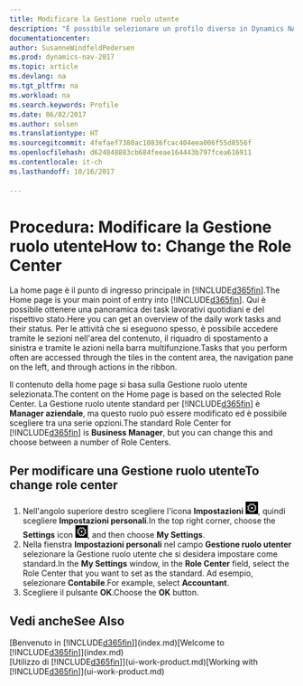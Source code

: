 ```yaml
---
title: Modificare la Gestione ruolo utente
description: "È possibile selezionare un profilo diverso in Dynamics NAV per modificare gli elementi visualizzati nella Home page."
documentationcenter: 
author: SusanneWindfeldPedersen
ms.prod: dynamics-nav-2017
ms.topic: article
ms.devlang: na
ms.tgt_pltfrm: na
ms.workload: na
ms.search.keywords: Profile
ms.date: 06/02/2017
ms.author: solsen
ms.translationtype: HT
ms.sourcegitcommit: 4fefaef7380ac10836fcac404eea006f55d8556f
ms.openlocfilehash: d624848883cb684feeae164443b797fcea616911
ms.contentlocale: it-ch
ms.lasthandoff: 10/16/2017

---
```

# <a name="how-to-change-the-role-center"></a><span data-ttu-id="614ba-103">Procedura: Modificare la Gestione ruolo utente</span><span class="sxs-lookup"><span data-stu-id="614ba-103">How to: Change the Role Center</span></span>
<span data-ttu-id="614ba-104">La home page è il punto di ingresso principale in [!INCLUDE[d365fin](includes/d365fin_md.md)].</span><span class="sxs-lookup"><span data-stu-id="614ba-104">The Home page is your main point of entry into [!INCLUDE[d365fin](includes/d365fin_md.md)].</span></span> <span data-ttu-id="614ba-105">Qui è possibile ottenere una panoramica dei task lavorativi quotidiani e del rispettivo stato.</span><span class="sxs-lookup"><span data-stu-id="614ba-105">Here you can get an overview of the daily work tasks and their status.</span></span> <span data-ttu-id="614ba-106">Per le attività che si eseguono spesso, è possibile accedere tramite le sezioni nell'area del contenuto, il riquadro di spostamento a sinistra e tramite le azioni nella barra multifunzione.</span><span class="sxs-lookup"><span data-stu-id="614ba-106">Tasks that you perform often are accessed through the tiles in the content area, the navigation pane on the left, and through actions in the ribbon.</span></span>

<span data-ttu-id="614ba-107">Il contenuto della home page si basa sulla Gestione ruolo utente selezionata.</span><span class="sxs-lookup"><span data-stu-id="614ba-107">The content on the Home page is based on the selected Role Center.</span></span> <span data-ttu-id="614ba-108">La Gestione ruolo utente standard per [!INCLUDE[d365fin](includes/d365fin_md.md)] è **Manager aziendale**, ma questo ruolo può essere modificato ed è possibile scegliere tra una serie opzioni.</span><span class="sxs-lookup"><span data-stu-id="614ba-108">The standard Role Center for [!INCLUDE[d365fin](includes/d365fin_md.md)] is **Business Manager**, but you can change this and choose between a number of Role Centers.</span></span>

## <a name="to-change-role-center"></a><span data-ttu-id="614ba-109">Per modificare una Gestione ruolo utente</span><span class="sxs-lookup"><span data-stu-id="614ba-109">To change role center</span></span>
1. <span data-ttu-id="614ba-110">Nell'angolo superiore destro scegliere l'icona **Impostazioni** ![Impostazioni](media/ui-experience/settings_icon_small.png "icona Impostazioni per Gestione ruolo utente"), quindi scegliere **Impostazioni personali**.</span><span class="sxs-lookup"><span data-stu-id="614ba-110">In the top right corner, choose the **Settings** icon ![Settings](media/ui-experience/settings_icon_small.png "Settings icon for role center"), and then choose **My Settings**.</span></span>
2. <span data-ttu-id="614ba-111">Nella fienstra **Impostazioni personali** nel campo **Gestione ruolo utenter** selezionare la Gestione ruolo utente che si desidera impostare come standard.</span><span class="sxs-lookup"><span data-stu-id="614ba-111">In the **My Settings** window, in the **Role Center** field, select the Role Center that you want to set as the standard.</span></span> <span data-ttu-id="614ba-112">Ad esempio, selezionare **Contabile**.</span><span class="sxs-lookup"><span data-stu-id="614ba-112">For example, select **Accountant**.</span></span>
3. <span data-ttu-id="614ba-113">Scegliere il pulsante **OK**.</span><span class="sxs-lookup"><span data-stu-id="614ba-113">Choose the **OK** button.</span></span>

## <a name="see-also"></a><span data-ttu-id="614ba-114">Vedi anche</span><span class="sxs-lookup"><span data-stu-id="614ba-114">See Also</span></span>
<span data-ttu-id="614ba-115">[Benvenuto in [!INCLUDE[d365fin](includes/d365fin_md.md)]](index.md)</span><span class="sxs-lookup"><span data-stu-id="614ba-115">[Welcome to [!INCLUDE[d365fin](includes/d365fin_md.md)]](index.md)</span></span>  
<span data-ttu-id="614ba-116">[Utilizzo di [!INCLUDE[d365fin](includes/d365fin_md.md)]](ui-work-product.md)</span><span class="sxs-lookup"><span data-stu-id="614ba-116">[Working with [!INCLUDE[d365fin](includes/d365fin_md.md)]](ui-work-product.md)</span></span>  

